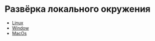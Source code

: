 # Развёрка локального окружения
* [Linux](https://github.com/DrupalRu/drupal.ru/wiki/Linux.-%D0%9B%D0%BE%D0%BA%D0%B0%D0%BB%D1%8C%D0%BD%D0%B0%D1%8F-%D0%BA%D0%BE%D0%BF%D0%B8%D1%8F-drupal.ru)
* [Window](https://github.com/DrupalRu/drupal.ru/wiki/Windows.-%D0%9B%D0%BE%D0%BA%D0%B0%D0%BB%D1%8C%D0%BD%D0%B0%D1%8F-%D0%BA%D0%BE%D0%BF%D0%B8%D1%8F-drupal.ru)
* [MacOs](https://github.com/DrupalRu/drupal.ru/wiki/Mac-OS.-%D0%9B%D0%BE%D0%BA%D0%B0%D0%BB%D1%8C%D0%BD%D0%B0%D1%8F-%D0%BA%D0%BE%D0%BF%D0%B8%D1%8F-drupal.ru)
